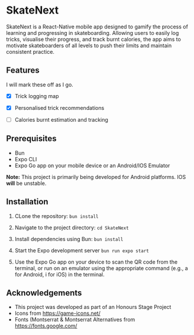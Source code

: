 # SkateNext

SkateNext is a React-Native mobile app designed to gamify the process of learning and progressing in skateboarding. Allowing users to easily log tricks, visualise their progress, and track burnt calories, the app aims to motivate skateboarders of all levels to push their limits and maintain consistent practice.

## Features

I will mark these off as I go.

- [x] Trick logging map
- [x] Personalised trick recommendations
- [ ] Calories burnt estimation and tracking


## Prerequisites

- Bun
- Expo CLI
- Expo Go app on your mobile device or an Android/IOS Emulator

**Note:** This project is primarily being developed for Android platforms. IOS **will** be unstable.


## Installation

1. CLone the repository:
``
bun install
``

2. Navigate to the project directory:
``
cd SkateNext
``

3. Install dependencies using Bun:
``
bun install
``

4. Start the Expo development server
``
bun run expo start
``

5. Use the Expo Go app on your device to scan the QR code from the terminal, or run on an emulator using the appropriate command (e.g., a for Android, i for iOS) in the terminal.



## Acknowledgements

- This project was developed as part of an Honours Stage Project
- Icons from https://game-icons.net/
- Fonts (Montserrat & Montserrat Alternatives from https://fonts.google.com/
